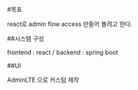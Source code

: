#목표

react로 admin flow access 만들어 볼려고 한다.



##시스템 구성

frontend :  react / backend : spring boot


##UI

AdminLTE 으로 커스텀 제작

